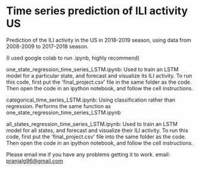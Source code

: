 # Time series prediction of ILI activity US
 Prediction of the ILI activity in the US in 2018-2019 season, using data from 2008-2009 to 2017-2018 season.

(I used google colab to run .ipynb, highly recommend)

one_state_regression_time_series_LSTM.ipynb: Used to train an LSTM model for a particular state, and
forecast and visualize its ILI activity. To run this code, first put the 'final_project.csv' file in the same folder as the code. 
Then open the code in an ipython notebook, and follow the cell instructions. 

categorical_time_series_LSTM.ipynb: Using classification rather than regression. Performs the same
function as one_state_regression_time_series_LSTM.ipynb 

all_states_regression_time_series_LSTM.ipynb: Used to train an LSTM model for all states, and
forecast and visualize their ILI activity. To run this code, first put the 'final_project.csv' file
into the same folder as the code. Then open the code in an ipython notebook, and follow the cell instructions.

Please email me if you have any problems getting it to work.
email: pranjalg96@gmail.com
